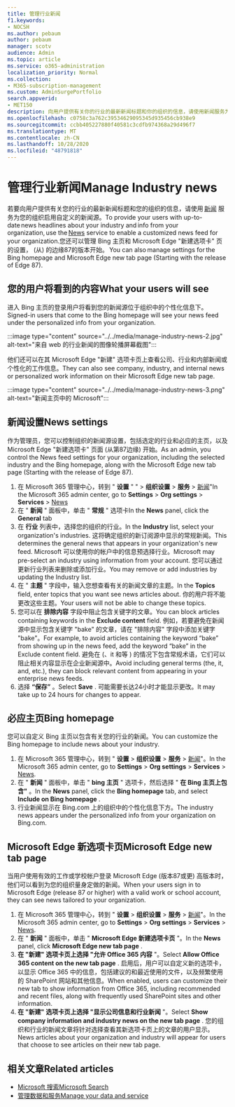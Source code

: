 ```yaml
---
title: 管理行业新闻
f1.keywords:
- NOCSH
ms.author: pebaum
author: pebaum
manager: scotv
audience: Admin
ms.topic: article
ms.service: o365-administration
localization_priority: Normal
ms.collection:
- M365-subscription-management
ms.custom: AdminSurgePortfolio
search.appverid:
- MET150
description: 向用户提供有关你的行业的最新新闻标题和你的组织的信息，请使用新闻服务为你的组织启用自定义的新闻源。
ms.openlocfilehash: c0758c3a762c39534629095345d935456cb938e9
ms.sourcegitcommit: ccbb405227880f40581c3cdfb974368a29d496f7
ms.translationtype: MT
ms.contentlocale: zh-CN
ms.lasthandoff: 10/28/2020
ms.locfileid: "48791818"
---
```

# <a name="manage-industry-news"></a><span data-ttu-id="cf641-103">管理行业新闻</span><span class="sxs-lookup"><span data-stu-id="cf641-103">Manage Industry news</span></span>

<span data-ttu-id="cf641-104">若要向用户提供有关您的行业的最新新闻标题和您的组织的信息，请使用 [新闻](https://admin.microsoft.com/adminportal/home?#/Settings/Services/:/Settings/L1/BingNews) 服务为您的组织启用自定义的新闻源。</span><span class="sxs-lookup"><span data-stu-id="cf641-104">To provide your users with up-to-date news headlines about your industry and info from your organization, use the [News](https://admin.microsoft.com/adminportal/home?#/Settings/Services/:/Settings/L1/BingNews) service to enable a customized news feed for your organization.</span></span><span data-ttu-id="cf641-105">您还可以管理 Bing 主页和 Microsoft Edge "新建选项卡" 页的设置， (从) 的边缘87的版本开始。</span><span class="sxs-lookup"><span data-stu-id="cf641-105"> You can also manage settings for the Bing homepage and Microsoft Edge new tab page (Starting with the release of Edge 87).</span></span>

## <a name="what-your-users-will-see"></a><span data-ttu-id="cf641-106">您的用户将看到的内容</span><span class="sxs-lookup"><span data-stu-id="cf641-106">What your users will see</span></span>
 
<span data-ttu-id="cf641-107">进入 Bing 主页的登录用户将看到您的新闻源位于组织中的个性化信息下。</span><span class="sxs-lookup"><span data-stu-id="cf641-107">Signed-in users that come to the Bing homepage will see your news feed under the personalized info from your organization.</span></span>

:::image type="content" source="../../media/manage-industry-news-2.jpg" alt-text="来自 web 的行业新闻的图像轮播屏幕截图":::

<span data-ttu-id="cf641-109">他们还可以在其 Microsoft Edge "新建" 选项卡页上查看公司、行业和内部新闻或个性化的工作信息。</span><span class="sxs-lookup"><span data-stu-id="cf641-109">They can also see company, industry, and internal news or personalized work information on their Microsoft Edge new tab page.</span></span> 

:::image type="content" source="../../media/manage-industry-news-3.png" alt-text="新闻主页中的 Microsoft":::

## <a name="news-settings"></a><span data-ttu-id="cf641-111">新闻设置</span><span class="sxs-lookup"><span data-stu-id="cf641-111">News settings</span></span>

<span data-ttu-id="cf641-112">作为管理员，您可以控制组织的新闻源设置，包括选定的行业和必应的主页，以及 Microsoft Edge "新建选项卡" 页面 (从第87边缘) 开始。</span><span class="sxs-lookup"><span data-stu-id="cf641-112">As an admin, you control the News feed settings for your organization, including the selected industry and the Bing homepage, along with the Microsoft Edge new tab page (Starting with the release of Edge 87).</span></span>

1. <span data-ttu-id="cf641-113">在 Microsoft 365 管理中心，转到 " **设置** " "  >  **组织设置**  >  **服务**  >  [新闻](https://admin.microsoft.com/adminportal/home?#/Settings/Services/:/Settings/L1/BingNews)"</span><span class="sxs-lookup"><span data-stu-id="cf641-113">In the Microsoft 365 admin center, go to **Settings** > **Org settings** > **Services** > [News](https://admin.microsoft.com/adminportal/home?#/Settings/Services/:/Settings/L1/BingNews)</span></span>
2. <span data-ttu-id="cf641-114">在 " **新闻** " 面板中，单击 " **常规** " 选项卡</span><span class="sxs-lookup"><span data-stu-id="cf641-114">In the **News** panel, click the **General** tab</span></span>
3. <span data-ttu-id="cf641-115">在 **行业** 列表中，选择您的组织的行业。</span><span class="sxs-lookup"><span data-stu-id="cf641-115">In the **Industry** list, select your organization's industries.</span></span> <span data-ttu-id="cf641-116">这将确定组织的新订阅源中显示的常规新闻。</span><span class="sxs-lookup"><span data-stu-id="cf641-116">This determines the general news that appears in your organization's new feed.</span></span> <span data-ttu-id="cf641-117">Microsoft 可以使用你的帐户中的信息预选择行业。</span><span class="sxs-lookup"><span data-stu-id="cf641-117">Microsoft may pre-select an industry using information from your account.</span></span> <span data-ttu-id="cf641-118">您可以通过更新行业列表来删除或添加行业。</span><span class="sxs-lookup"><span data-stu-id="cf641-118">You may remove or add industries by updating the Industry list.</span></span>
4. <span data-ttu-id="cf641-119">在 " **主题** " 字段中，输入您想查看有关的新闻文章的主题。</span><span class="sxs-lookup"><span data-stu-id="cf641-119">In the **Topics** field, enter topics that you want see news articles about.</span></span> <span data-ttu-id="cf641-120">你的用户将不能更改这些主题。</span><span class="sxs-lookup"><span data-stu-id="cf641-120">Your users will not be able to change these topics.</span></span>
5. <span data-ttu-id="cf641-121">您可以在 **排除内容** 字段中阻止包含关键字的文章。</span><span class="sxs-lookup"><span data-stu-id="cf641-121">You can block articles containing keywords in the **Exclude content** field.</span></span>  <span data-ttu-id="cf641-122">例如，若要避免在新闻源中显示包含关键字 "bake" 的文章，请在 "排除内容" 字段中添加关键字 "bake"。</span><span class="sxs-lookup"><span data-stu-id="cf641-122">For example, to avoid articles containing the keyword “bake” from showing up in the news feed, add the keyword “bake” in the Exclude content field.</span></span> <span data-ttu-id="cf641-123">避免在 (、it 和等 ) 的情况下包含常规术语，它们可以阻止相关内容显示在企业新闻源中。</span><span class="sxs-lookup"><span data-stu-id="cf641-123">Avoid including general terms (the, it, and, etc.), they can block relevant content from appearing in your enterprise news feeds.</span></span>
6. <span data-ttu-id="cf641-124">选择 **“保存”** 。</span><span class="sxs-lookup"><span data-stu-id="cf641-124">Select **Save** .</span></span> <span data-ttu-id="cf641-125">可能需要长达24小时才能显示更改。</span><span class="sxs-lookup"><span data-stu-id="cf641-125">It may take up to 24 hours for changes to appear.</span></span>

## <a name="bing-homepage"></a><span data-ttu-id="cf641-126">必应主页</span><span class="sxs-lookup"><span data-stu-id="cf641-126">Bing homepage</span></span>

<span data-ttu-id="cf641-127">您可以自定义 Bing 主页以包含有关您的行业的新闻。</span><span class="sxs-lookup"><span data-stu-id="cf641-127">You can customize the Bing homepage to include news about your industry.</span></span> 

1. <span data-ttu-id="cf641-128">在 Microsoft 365 管理中心，转到 " **设置**  >  **组织设置**  >  **服务**  >  [新闻](https://admin.microsoft.com/adminportal/home?#/Settings/Services/:/Settings/L1/BingNews)"。</span><span class="sxs-lookup"><span data-stu-id="cf641-128">In the Microsoft 365 admin center, go to **Settings** > **Org settings** > **Services** > [News](https://admin.microsoft.com/adminportal/home?#/Settings/Services/:/Settings/L1/BingNews).</span></span> 
2. <span data-ttu-id="cf641-129">在 " **新闻** " 面板中，单击 " **bing 主页** " 选项卡，然后选择 " **在 Bing 主页上包含"** 。</span><span class="sxs-lookup"><span data-stu-id="cf641-129">In the **News** panel, click the **Bing homepage** tab, and select **Include on Bing homepage** .</span></span>
3. <span data-ttu-id="cf641-130">行业新闻显示在 Bing.com 上的组织中的个性化信息下方。</span><span class="sxs-lookup"><span data-stu-id="cf641-130">The industry news appears under the personalized info from your organization on Bing.com.</span></span>

## <a name="microsoft-edge-new-tab-page"></a><span data-ttu-id="cf641-131">Microsoft Edge 新选项卡页</span><span class="sxs-lookup"><span data-stu-id="cf641-131">Microsoft Edge new tab page</span></span> 
<span data-ttu-id="cf641-132">当用户使用有效的工作或学校帐户登录 Microsoft Edge (版本87或更) 高版本时，他们可以看到为您的组织量身定做的新闻。</span><span class="sxs-lookup"><span data-stu-id="cf641-132">When your users sign in to Microsoft Edge (release 87 or higher) with a valid work or school account, they can see news tailored to your organization.</span></span>

1. <span data-ttu-id="cf641-133">在 Microsoft 365 管理中心，转到 " **设置**  >  **组织设置**  >  **服务**  >  [新闻](https://admin.microsoft.com/adminportal/home?#/Settings/Services/:/Settings/L1/BingNews)"。</span><span class="sxs-lookup"><span data-stu-id="cf641-133">In the Microsoft 365 admin center, go to **Settings** > **Org settings** > **Services** > [News](https://admin.microsoft.com/adminportal/home?#/Settings/Services/:/Settings/L1/BingNews).</span></span>
2. <span data-ttu-id="cf641-134">在 " **新闻** " 面板中，单击 " **Microsoft Edge 新建选项卡页** "。</span><span class="sxs-lookup"><span data-stu-id="cf641-134">In the **News** panel, click **Microsoft Edge new tab page** .</span></span>
3. <span data-ttu-id="cf641-135">**在 "新建" 选项卡页上选择 "允许 Office 365 内容** "。</span><span class="sxs-lookup"><span data-stu-id="cf641-135">Select **Allow Office 365 content on the new tab page** .</span></span> <span data-ttu-id="cf641-136">启用后，用户可以自定义新的选项卡，以显示 Office 365 中的信息，包括建议的和最近使用的文件，以及频繁使用的 SharePoint 网站和其他信息。</span><span class="sxs-lookup"><span data-stu-id="cf641-136">When enabled, users can customize their new tab to show  information from Office 365, including recommended and recent files, along with frequently used SharePoint sites and other information.</span></span>
4. <span data-ttu-id="cf641-137">**在 "新建" 选项卡页上选择 "显示公司信息和行业新闻** "。</span><span class="sxs-lookup"><span data-stu-id="cf641-137">Select **Show company information and industry news on the new tab page** .</span></span> <span data-ttu-id="cf641-138">您的组织和行业的新闻文章将针对选择查看其新选项卡页上的文章的用户显示。</span><span class="sxs-lookup"><span data-stu-id="cf641-138">News articles about your organization and industry will appear for users that choose to see articles on their new tab page.</span></span>

## <a name="related-articles"></a><span data-ttu-id="cf641-139">相关文章</span><span class="sxs-lookup"><span data-stu-id="cf641-139">Related articles</span></span>

- [<span data-ttu-id="cf641-140">Microsoft 搜索</span><span class="sxs-lookup"><span data-stu-id="cf641-140">Microsoft Search</span></span>](https://docs.microsoft.com/microsoftsearch/)
- [<span data-ttu-id="cf641-141">管理数据和服务</span><span class="sxs-lookup"><span data-stu-id="cf641-141">Manage your data and service</span></span>](https://docs.microsoft.com/microsoft-365/admin/manage)
